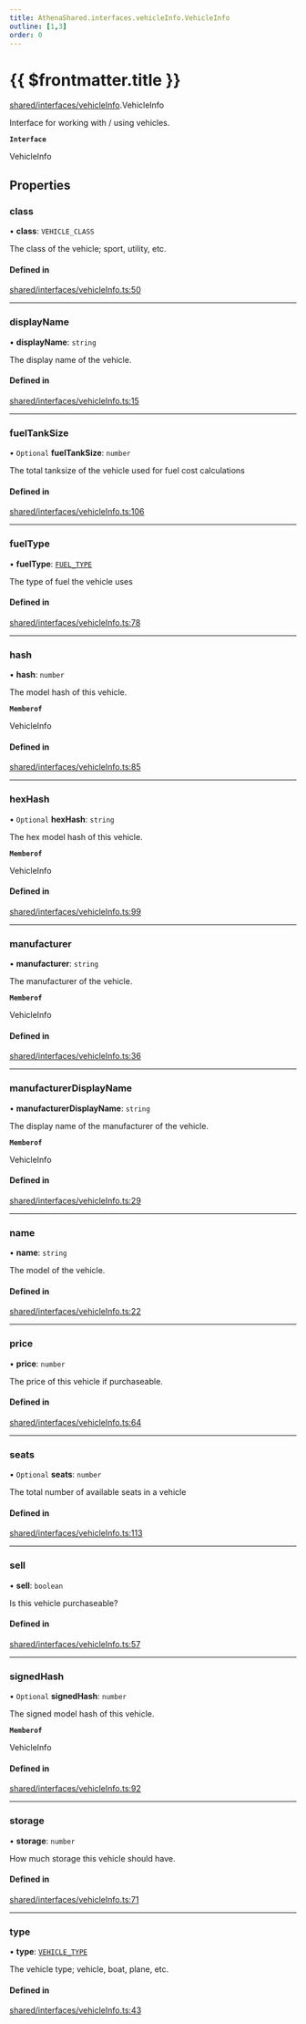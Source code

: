 ```yaml
---
title: AthenaShared.interfaces.vehicleInfo.VehicleInfo
outline: [1,3]
order: 0
---
```


# {{ $frontmatter.title }}


[shared/interfaces/vehicleInfo](../modules/shared_interfaces_vehicleInfo.md).VehicleInfo

Interface for working with / using vehicles.

**`Interface`**

VehicleInfo

## Properties

### class

• **class**: `VEHICLE_CLASS`

The class of the vehicle; sport, utility, etc.

#### Defined in

[shared/interfaces/vehicleInfo.ts:50](https://github.com/Stuyk/altv-athena/blob/c82c34f/src/core/shared/interfaces/vehicleInfo.ts#L50)

___

### displayName

• **displayName**: `string`

The display name of the vehicle.

#### Defined in

[shared/interfaces/vehicleInfo.ts:15](https://github.com/Stuyk/altv-athena/blob/c82c34f/src/core/shared/interfaces/vehicleInfo.ts#L15)

___

### fuelTankSize

• `Optional` **fuelTankSize**: `number`

The total tanksize of the vehicle used for fuel cost calculations

#### Defined in

[shared/interfaces/vehicleInfo.ts:106](https://github.com/Stuyk/altv-athena/blob/c82c34f/src/core/shared/interfaces/vehicleInfo.ts#L106)

___

### fuelType

• **fuelType**: [`FUEL_TYPE`](../enums/shared_enums_vehicleTypeFlags_FUEL_TYPE.md)

The type of fuel the vehicle uses

#### Defined in

[shared/interfaces/vehicleInfo.ts:78](https://github.com/Stuyk/altv-athena/blob/c82c34f/src/core/shared/interfaces/vehicleInfo.ts#L78)

___

### hash

• **hash**: `number`

The model hash of this vehicle.

**`Memberof`**

VehicleInfo

#### Defined in

[shared/interfaces/vehicleInfo.ts:85](https://github.com/Stuyk/altv-athena/blob/c82c34f/src/core/shared/interfaces/vehicleInfo.ts#L85)

___

### hexHash

• `Optional` **hexHash**: `string`

The hex model hash of this vehicle.

**`Memberof`**

VehicleInfo

#### Defined in

[shared/interfaces/vehicleInfo.ts:99](https://github.com/Stuyk/altv-athena/blob/c82c34f/src/core/shared/interfaces/vehicleInfo.ts#L99)

___

### manufacturer

• **manufacturer**: `string`

The manufacturer of the vehicle.

**`Memberof`**

VehicleInfo

#### Defined in

[shared/interfaces/vehicleInfo.ts:36](https://github.com/Stuyk/altv-athena/blob/c82c34f/src/core/shared/interfaces/vehicleInfo.ts#L36)

___

### manufacturerDisplayName

• **manufacturerDisplayName**: `string`

The display name of the manufacturer of the vehicle.

**`Memberof`**

VehicleInfo

#### Defined in

[shared/interfaces/vehicleInfo.ts:29](https://github.com/Stuyk/altv-athena/blob/c82c34f/src/core/shared/interfaces/vehicleInfo.ts#L29)

___

### name

• **name**: `string`

The model of the vehicle.

#### Defined in

[shared/interfaces/vehicleInfo.ts:22](https://github.com/Stuyk/altv-athena/blob/c82c34f/src/core/shared/interfaces/vehicleInfo.ts#L22)

___

### price

• **price**: `number`

The price of this vehicle if purchaseable.

#### Defined in

[shared/interfaces/vehicleInfo.ts:64](https://github.com/Stuyk/altv-athena/blob/c82c34f/src/core/shared/interfaces/vehicleInfo.ts#L64)

___

### seats

• `Optional` **seats**: `number`

The total number of available seats in a vehicle

#### Defined in

[shared/interfaces/vehicleInfo.ts:113](https://github.com/Stuyk/altv-athena/blob/c82c34f/src/core/shared/interfaces/vehicleInfo.ts#L113)

___

### sell

• **sell**: `boolean`

Is this vehicle purchaseable?

#### Defined in

[shared/interfaces/vehicleInfo.ts:57](https://github.com/Stuyk/altv-athena/blob/c82c34f/src/core/shared/interfaces/vehicleInfo.ts#L57)

___

### signedHash

• `Optional` **signedHash**: `number`

The signed model hash of this vehicle.

**`Memberof`**

VehicleInfo

#### Defined in

[shared/interfaces/vehicleInfo.ts:92](https://github.com/Stuyk/altv-athena/blob/c82c34f/src/core/shared/interfaces/vehicleInfo.ts#L92)

___

### storage

• **storage**: `number`

How much storage this vehicle should have.

#### Defined in

[shared/interfaces/vehicleInfo.ts:71](https://github.com/Stuyk/altv-athena/blob/c82c34f/src/core/shared/interfaces/vehicleInfo.ts#L71)

___

### type

• **type**: [`VEHICLE_TYPE`](../enums/shared_enums_vehicleTypeFlags_VEHICLE_TYPE.md)

The vehicle type; vehicle, boat, plane, etc.

#### Defined in

[shared/interfaces/vehicleInfo.ts:43](https://github.com/Stuyk/altv-athena/blob/c82c34f/src/core/shared/interfaces/vehicleInfo.ts#L43)
